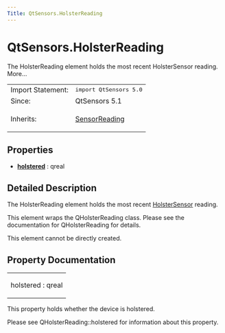 ```yaml
---
Title: QtSensors.HolsterReading
---
```


# QtSensors.HolsterReading

<span class="subtitle"></span>
<!-- $$$HolsterReading-brief -->
<p>The HolsterReading element holds the most recent HolsterSensor reading. More...</p>
<!-- @@@HolsterReading -->
<table class="alignedsummary">
<tr><td class="memItemLeft rightAlign topAlign"> Import Statement:</td><td class="memItemRight bottomAlign"> </b><tt>import QtSensors 5.0</tt></td></tr><tr><td class="memItemLeft rightAlign topAlign"> Since:</td><td class="memItemRight bottomAlign">  QtSensors 5.1</td></tr><tr><td class="memItemLeft rightAlign topAlign"> Inherits:</td><td class="memItemRight bottomAlign"> <p><a href="QtSensors.SensorReading.md">SensorReading</a></p>
</td></tr></table><ul>
</ul>
<h2>Properties</h2>
<ul>
<li class="fn"><b><b><a href="#holstered-prop">holstered</a></b></b> : qreal</li>
</ul>
<!-- $$$HolsterReading-description -->
<h2>Detailed Description</h2>
<p>The HolsterReading element holds the most recent <a href="QtSensors.HolsterSensor.md">HolsterSensor</a> reading.</p>
<p>This element wraps the QHolsterReading class. Please see the documentation for QHolsterReading for details.</p>
<p>This element cannot be directly created.</p>
<!-- @@@HolsterReading -->
<h2>Property Documentation</h2>
<!-- $$$holstered -->
<table class="qmlname"><tr valign="top"><td class="tblQmlPropNode"><p><span class="name">holstered</span> : <span class="type">qreal</span></p></td></tr></table><p>This property holds whether the device is holstered.</p>
<p>Please see QHolsterReading::holstered for information about this property.</p>
<!-- @@@holstered -->
<br/>
